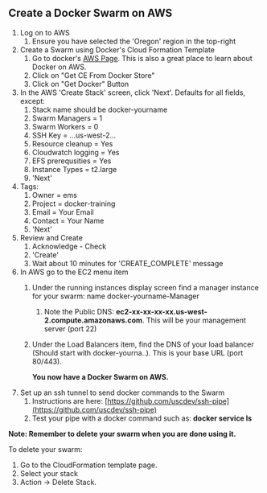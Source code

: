 ## Create a Docker Swarm on AWS

1. Log on to AWS
    1. Ensure you have selected the 'Oregon' region in the top-right
2. Create a Swarm using Docker's Cloud Formation Template
    1. Go to docker's [AWS Page](https://www.docker.com/docker-aws).
    This is also a great place to learn about Docker on AWS.
    2. Click on "Get CE From Docker Store"
    3. Click on "Get Docker" Button
3. In the AWS 'Create Stack' screen, click 'Next'.
Defaults for all fields, except:
    1. Stack name should be docker-yourname
    2. Swarm Managers = 1
    3. Swarm Workers = 0
    4. SSH Key = ...us-west-2...
    5. Resource cleanup = Yes
    6. Cloudwatch logging = Yes
    7. EFS prerequsities = Yes
    8. Instance Types = t2.large
    9. 'Next'
4. Tags:
    1. Owner = ems
    2. Project = docker-training
    3. Email = Your Email
    4. Contact = Your Name
    5. 'Next'
5. Review and Create
    1. Acknowledge - Check
    2. 'Create'
    3. Wait about 10 minutes for 'CREATE_COMPLETE' message
6. In AWS go to the EC2 menu item
    1. Under the running instances display screen
    find a manager instance for your swarm:
    name docker-yourname-Manager
        1. Note the Public DNS: **ec2-xx-xx-xx-xx.us-west-2.compute.amazonaws.com**.
        This will be your management server (port 22)
    2. Under the Load Balancers item, 
    find the DNS of your load balancer (Should start with docker-yourna..).
        This is your base URL (port 80/443).
        
        **You now have a Docker Swarm on AWS.**
7. Set up an ssh tunnel to send docker commands to the Swarm
    1. Instructions are here:
[https://github.com/uscdev/ssh-pipe](https://github.com/uscdev/ssh-pipe)
    2. Test your pipe with a docker command such as:
    **docker service ls**

**Note: Remember to delete your swarm when you are done using
it.**

To delete your swarm:
1. Go to the CloudFormation template page.
2. Select your stack
3. Action -> Delete Stack.
